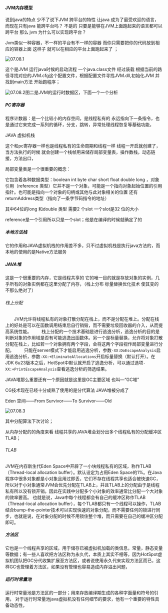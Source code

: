 #### JVM内存模型

说到java的特点 少不了说下JVM 跨平台的特性 让java 成为了最受欢迎的语言，而现在只有java 能跨平台吗？ 不是的 只要是能够在JVM上面跑起来的语言都可以跨平台 那么 jvm 为什么可以实现跨平台？

Jvm类似一种容器，不一样的平台有不一样的容器 而你只需要把你的代码放到相应的容器上面 这样子 就可以在相应的平台上面跑起来了 ；

![07.08.1](/Users/mac/Desktop/07.08.1.png)

这个是JVM 运行java时候的启动流程 一个java.class文件 经过装载 根据当前的路径寻找对应的JVM.cfg这个配置文件，根据配置文件寻找JVM.dll,初始化JVM 并找到main方法 开始跑程序；



![07.08.2](/Users/mac/Desktop/07.08.2.png)图二是JVM的运行时数据区，下面一个一个分析

##### PC寄存器

程序计数器：是一个比较小的内存空间，是线程私有的 永远指向下一条指令，也是通过它来完成一系列的循环，分支，跳转，异常处理线程恢复等基础功能，

JAVA 虚拟机栈

这个和pc寄存器一样也是线程私有的生命周期和线程一样 线程一开启就创建了，当方法执行的时候 就会创建一个栈帧用来储存局部变量表，操作数栈，动态链接，方法出口，

局部变量表是一个很重要的概念：

它包含着各种数据类型：boolean int byte char short float double long ，对象引用（reference 类型）它并不是一个对象，<font colour="red">可能是一个指向对象起始位置的引用指针。也可能是指向一个对象的句柄或其他与此对象相关的位置 </font> 还有 returnAddress类型（指向了一条字节码指令的地址）

其中64位的long 和double 类型 需要2 个slot 一个slot是32 位的大小

reference是一个引用所以只是一个slot；他是在编译的时候就确定了的

##### 本地方法栈

它的作用和JAVA虚拟机栈的作用差不多，只不过虚拟机栈是执行java方法的，而本地的使用的是Native方法服务

##### JAVA堆

这是一个很重要的内存，它是线程共享的 它的唯一目的就是存放对象的实例，几乎所有的对象实例都在这里分配了内存，（栈上分布 标量替换优化技术 使其变的不那么绝对了）

###### 栈上分配

  JVM允许将线程私有的对象打散分配在栈上，而不是分配在堆上。分配在栈上的好处是可以在函数调用结束后自行销毁，而不需要垃圾回收器的介入，从而提高系统性能。 
  栈上分配的一个技术基础是进行逃逸分析，逃逸分析的目的是判断对象的作用域是否有可能逃逸出函数体。另一个是标量替换，允许将对象打散分配在栈上，比如若一个对象拥有两个字段，会将这两个字段视作局部变量进行分配。 
  只能在server模式下才能启用逃逸分析，参数`-XX:DoEscapeAnalysis`启用逃逸分析，参数`-XX:+EliminateAllocations`开启标量替换（默认打开）。在JDK 6u23版本之后，HotSpot中默认就开启了逃逸分析，可以通过选项`-XX:+PrintEscapeAnalysis`查看逃逸分析的筛选结果。

JAVA堆那么重要还有一个原因就是这里是GC主要区域 也叫—“GC堆”

CG技术现在已经十分成熟了使用的是分代算法  JAVA堆被分成了 

Eden 空间——From Survivor——To Survivor——Old 

![07.08.3](/Users/mac/Desktop/07.08.3.png)

其中分配算法下次讨论；

从内存分配的的角度来看 线程共享的JAVA堆会划分出多个线程私有的分配缓冲区 TLAB；

###### TLAB

JVM在内存新生代Eden Space中开辟了一小块线程私有的区域，称作TLAB（Thread-local allocation buffer）。默认设定为占用Eden Space的1%。在Java程序中很多对象都是小对象且用过即丢，它们不存在线程共享也适合被快速GC，所以对于小对象通常JVM会优先分配在TLAB上，并且TLAB上的分配由于是线程私有所以没有锁开销。因此在实践中分配多个小对象的效率通常比分配一个大对象的效率要高。
也就是说，Java中每个线程都会有自己的缓冲区称作TLAB（Thread-local allocation buffer），每个TLAB都只有一个线程可以操作，TLAB结合bump-the-pointer技术可以实现快速的对象分配，而不需要任何的锁进行同步，也就是说，在对象分配的时候不用锁住整个堆，而只需要在自己的缓冲区分配即可。

##### 方法区

它也是一个线程共享的区域，用于储存已被虚拟机加载的类信息，常量，静态变量等数据；有一些人喜欢把方法区称为永久代，本质上其实不相等，因为HotSpot虚拟机团队把GC分代收集扩展至方法区，或者说使用永久代来实现方法区而已，这样GC也管理着方法区，如果没有管理也容易造成内存溢出问题，

##### 运行时常量池

运行时常量池是方法区的一部分；用来存放编译期生成的各种字面量和符号的引用， 对于运行时常量池java虚拟机没有任何细节的要求，他有一个重要的特性具备动态性，

